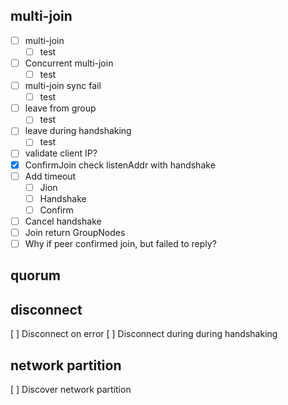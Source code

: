 ## multi-join

- [ ] multi-join
  - [ ] test
- [ ] Concurrent multi-join
  - [ ] test
- [ ] multi-join sync fail
  - [ ] test
- [ ] leave from group
  - [ ] test
- [ ] leave during handshaking
  - [ ] test
- [ ] validate client IP?
- [X] ConfirmJoin check listenAddr with handshake
- [ ] Add timeout
  - [ ] Jion
  - [ ] Handshake
  - [ ] Confirm
- [ ] Cancel handshake
- [ ] Join return GroupNodes
- [ ] Why if peer confirmed join, but failed to reply?

## quorum

## disconnect

[ ] Disconnect on error
[ ] Disconnect during during handshaking

## network partition

[ ] Discover network partition
